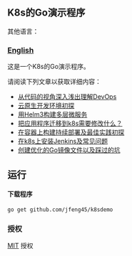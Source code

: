 ## K8s的Go演示程序

其他语言：

### **[English](README.md)**

这是一个K8s的Go演示程序。

请阅读下列文章以获取详细内容：

+ [从代码的视角深入浅出理解DevOps](https://blog.csdn.net/weixin_38748858/article/details/103068797)
+ [云原生开发环境初探](https://blog.csdn.net/weixin_38748858/article/details/103515050)
+ [用Helm3构建多层微服务](https://blog.csdn.net/weixin_38748858/article/details/103311973)
+ [把应用程序迁移到k8s需要修改什么？](https://blog.csdn.net/weixin_38748858/article/details/102758381)
+ [在容器上构建持续部署及最佳实践初探](https://blog.csdn.net/weixin_38748858/article/details/102967540)
+ [在k8s上安装Jenkins及常见问题](https://blog.csdn.net/weixin_38748858/article/details/102898043)
+ [创建优化的Go镜像文件以及踩过的坑](https://blog.csdn.net/weixin_38748858/article/details/102714799)

## 运行

#### 下载程序

```
go get github.com/jfeng45/k8sdemo
```



### 授权

[MIT](LICENSE.txt) 授权


